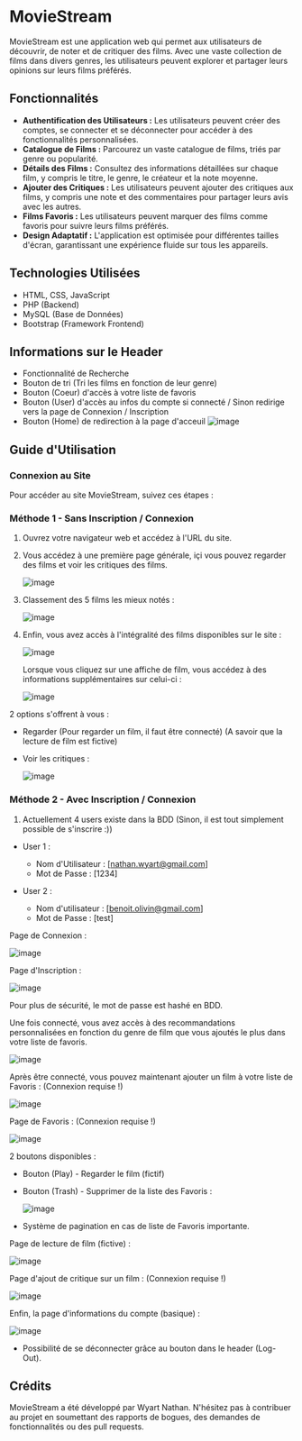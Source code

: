 # MovieStream

MovieStream est une application web qui permet aux utilisateurs de découvrir, de noter et de critiquer des films. Avec une vaste collection de films dans divers genres, les utilisateurs peuvent explorer et partager leurs opinions sur leurs films préférés.

## Fonctionnalités

- **Authentification des Utilisateurs :** Les utilisateurs peuvent créer des comptes, se connecter et se déconnecter pour accéder à des fonctionnalités personnalisées.
- **Catalogue de Films :** Parcourez un vaste catalogue de films, triés par genre ou popularité.
- **Détails des Films :** Consultez des informations détaillées sur chaque film, y compris le titre, le genre, le créateur et la note moyenne.
- **Ajouter des Critiques :** Les utilisateurs peuvent ajouter des critiques aux films, y compris une note et des commentaires pour partager leurs avis avec les autres.
- **Films Favoris :** Les utilisateurs peuvent marquer des films comme favoris pour suivre leurs films préférés.
- **Design Adaptatif :** L'application est optimisée pour différentes tailles d'écran, garantissant une expérience fluide sur tous les appareils.

## Technologies Utilisées

- HTML, CSS, JavaScript
- PHP (Backend)
- MySQL (Base de Données)
- Bootstrap (Framework Frontend)

## Informations sur le Header

- Fonctionnalité de Recherche
- Bouton de tri (Tri les films en fonction de leur genre)
- Bouton (Coeur) d'accès à votre liste de favoris
- Bouton (User) d'accès au infos du compte si connecté / Sinon redirige vers la page de Connexion / Inscription
- Bouton (Home) de redirection à la page d'acceuil
![image](https://github.com/NathanWyart/projet_web_rattr/assets/152163910/fcb41d8f-7798-4bf6-8247-5b24892c0663)


## Guide d'Utilisation

### Connexion au Site

Pour accéder au site MovieStream, suivez ces étapes :

### Méthode 1 - Sans Inscription / Connexion

1. Ouvrez votre navigateur web et accédez à l'URL du site.
2. Vous accédez à une première page générale, içi vous pouvez regarder des films et voir les critiques des films.
   
   ![image](https://github.com/NathanWyart/projet_web_rattr/assets/152163910/26b342fc-ded2-4e00-bef1-c232fbdec1fa)

4. Classement des 5 films les mieux notés :
   
   ![image](https://github.com/NathanWyart/projet_web_rattr/assets/152163910/b1a1240b-16b4-42b0-b7a9-530a4229bc0c)

5. Enfin, vous avez accès à l'intégralité des films disponibles sur le site :
   
   ![image](https://github.com/NathanWyart/projet_web_rattr/assets/152163910/81b3328f-6860-4c09-916d-372750a383ed)

   Lorsque vous cliquez sur une affiche de film, vous accédez à des informations supplémentaires sur celui-ci :
   
   ![image](https://github.com/NathanWyart/projet_web_rattr/assets/152163910/b315a5d7-0366-4e7b-b64d-6e97f24c6cc8)

2 options s'offrent à vous :
- Regarder (Pour regarder un film, il faut être connecté) (A savoir que la lecture de film est fictive)
- Voir les critiques :
  
  ![image](https://github.com/NathanWyart/projet_web_rattr/assets/152163910/ab0fe2a4-3938-457d-90ce-e0eb3855a2e8)

  
### Méthode 2 - Avec Inscription / Connexion

1. Actuellement 4 users existe dans la BDD (Sinon, il est tout simplement possible de s'inscrire :))

- User 1 :
    - Nom d'Utilisateur : [nathan.wyart@gmail.com]
   - Mot de Passe : [1234]

- User 2 :
   - Nom d'utilisateur : [benoit.olivin@gmail.com]
  - Mot de Passe : [test]

Page de Connexion :

![image](https://github.com/NathanWyart/projet_web_rattr/assets/152163910/03fc0d51-4d7f-453d-9e0e-3ca8cc973408)

Page d'Inscription :

![image](https://github.com/NathanWyart/projet_web_rattr/assets/152163910/32c5ae81-044b-429f-b306-9adb77455771) 

Pour plus de sécurité, le mot de passe est hashé en BDD.

Une fois connecté, vous avez accès à des recommandations personnalisées en fonction du genre de film que vous ajoutés le plus dans votre liste de favoris.

![image](https://github.com/NathanWyart/projet_web_rattr/assets/152163910/252fcae9-ce9d-4292-93c1-9c29d3652f4c)

Après être connecté, vous pouvez maintenant ajouter un film à votre liste de Favoris : (Connexion requise !)

![image](https://github.com/NathanWyart/projet_web_rattr/assets/152163910/f53739e8-44b4-465f-ac13-484432eb3339)

Page de Favoris : (Connexion requise !)

![image](https://github.com/NathanWyart/projet_web_rattr/assets/152163910/9d50b75e-4078-4867-8308-ac70d5464d96)

2 boutons disponibles :
- Bouton (Play) - Regarder le film (fictif)
- Bouton (Trash) - Supprimer de la liste des Favoris :
  
  ![image](https://github.com/NathanWyart/projet_web_rattr/assets/152163910/32053661-3f06-42bf-9b6e-482c1e4c02ae)


- Système de pagination en cas de liste de Favoris importante.

Page de lecture de film (fictive) : 

![image](https://github.com/NathanWyart/projet_web_rattr/assets/152163910/ae9558ad-0850-479d-b581-4bd55913a082)

Page d'ajout de critique sur un film : (Connexion requise !)

![image](https://github.com/NathanWyart/projet_web_rattr/assets/152163910/06ffb07b-8c59-4145-a0a8-dfb0ade8fefb)

Enfin, la page d'informations du compte (basique) :

![image](https://github.com/NathanWyart/projet_web_rattr/assets/152163910/72ba12c8-3dcb-4263-a5e8-cc8799b7465a)

- Possibilité de se déconnecter grâce au bouton dans le header (Log-Out).


## Crédits

MovieStream a été développé par Wyart Nathan. N'hésitez pas à contribuer au projet en soumettant des rapports de bogues, des demandes de fonctionnalités ou des pull requests.

